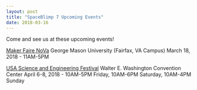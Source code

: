 ```yaml
---
layout: post
title: "SpaceBlimp 7 Upcoming Events"
date: 2018-03-16
---
```

Come and see us at these upcoming events!

[Maker Faire NoVa](https://nova.makerfaire.com/)
George Mason University (Fairfax, VA Campus)
March 18, 2018 - 11AM-5PM

[USA Science and Engineering Festival](https://usasciencefestival.org/)
Walter E. Washington Convention Center
April 6-8, 2018 - 10AM-5PM Friday, 10AM-6PM Saturday, 10AM-4PM Sunday